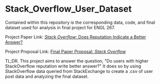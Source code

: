 # Stack_Overflow_User_Dataset
 Contained within this repository is the corresponding data, code, and final dataset used for analysis in final project for ENGL 267.

 Project Paper Link: [*Stack Overflow*: Does Reputation Indicate a Better Answer?](https://docs.google.com/document/d/1MeUrkDXiqXJQ4aoUsPcXUYh1XqN4l1qP/edit?usp=sharing&ouid=100247400743504583876&rtpof=true&sd=true)

 Project Proposal Link: [Final Paper Proposal: *Stack Overflow*](https://docs.google.com/document/d/1bNlLj7h7kFOqBm1OVMlts0zI6wdgl8LW/edit?usp=sharing&ouid=100247400743504583876&rtpof=true&sd=true)

 TL;DR. This project aims to answer the question, "Do users with higher StackOverflow reputation write better answer?" It does so by using StackOverflow data queried from StackExchange to create a .csv of user post data and analyzing the final dataset. 

